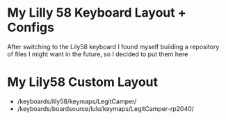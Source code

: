 # My Lilly 58 Keyboard Layout + Configs
After switching to the Lily58 keyboard I found myself building a repository of files I might want in the future, so I decided to put them here

# My Lily58 Custom Layout
 - /keyboards/lily58/keymaps/LegitCamper/
 - /keyboards/boardsource/lulu/keymaps/LegitCamper-rp2040/
